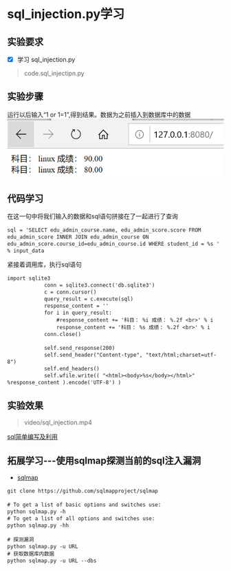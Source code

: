 # sql_injection.py学习
## 实验要求
- [x] 学习 sql_injection.py
>code.sql_injectipn.py
## 实验步骤
运行以后输入“1 or 1=1”,得到结果。数据为之前插入到数据库中的数据
![](images/result.png)
## 代码学习
在这一句中将我们输入的数据和sql语句拼接在了一起进行了查询
```
sql = 'SELECT edu_admin_course.name, edu_admin_score.score FROM edu_admin_score INNER JOIN edu_admin_course ON edu_admin_score.course_id=edu_admin_course.id WHERE student_id = %s ' % input_data
```
紧接着调用库，执行sql语句
```
import sqlite3
            conn = sqlite3.connect('db.sqlite3')
            c = conn.cursor()
            query_result = c.execute(sql)
            response_content = ''
            for i in query_result:
                #response_content += '科目： %i 成绩： %.2f <br>' % i
                response_content += '科目： %s 成绩： %.2f <br>' % i
            conn.close()

            self.send_response(200)
            self.send_header("Content-type", "text/html;charset=utf-8")
            self.end_headers()
            self.wfile.write(( "<html><body>%s</body></html>" %response_content ).encode('UTF-8') )
```
## 实验效果

> video/sql_injection.mp4

[sql简单编写及利用](https://www.bilibili.com/video/BV1AV411r7Ao)

## 拓展学习---使用sqlmap探测当前的sql注入漏洞

* [sqlmap](https://github.com/sqlmapproject/sqlmap)
```
git clone https://github.com/sqlmapproject/sqlmap

# To get a list of basic options and switches use:
python sqlmap.py -h
# To get a list of all options and switches use:
python sqlmap.py -hh

# 探测漏洞
python sqlmap.py -u URL
# 获取数据库内数据
python sqlmap.py -u URL --dbs

```